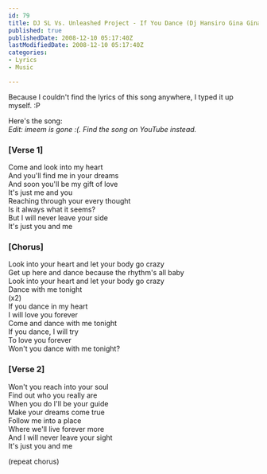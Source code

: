 ```yaml
---
id: 79
title: DJ SL Vs. Unleashed Project - If You Dance (Dj Hansiro Gina Gina Edit)
published: true
publishedDate: 2008-12-10 05:17:40Z
lastModifiedDate: 2008-12-10 05:17:40Z
categories:
- Lyrics
- Music

---
```


<p>Because I couldn't find the lyrics of this song anywhere, I typed it up myself. :P</p>
<p>Here's the song:<br />
<em>Edit: imeem is gone :(. Find the song on YouTube instead.</em></p>
<h3>[Verse 1]</h3>
<p>Come and look into my heart<br />
And you'll find me in your dreams<br />
And soon you'll be my gift of love<br />
It's just me and you<br />
Reaching through your every thought<br />
Is it always what it seems?<br />
But I will never leave your side<br />
It's just you and me</p>
<p><!--more--></p>
<h3>[Chorus]</h3>
<p>Look into your heart and let your body go crazy<br />
Get up here and dance because the rhythm's all baby<br />
Look into your heart and let your body go crazy<br />
Dance with me tonight<br />
(x2)<br />
If you dance in my heart<br />
I will love you forever<br />
Come and dance with me tonight<br />
If you dance, I will try<br />
To love you forever<br />
Won't you dance with me tonight?</p>
<h3>[Verse 2]</h3>
<p>Won't you reach into your soul<br />
Find out who you really are<br />
When you do I'll be your guide<br />
Make your dreams come true<br />
Follow me into a place<br />
Where we'll live forever more<br />
And I will never leave your sight<br />
It's just you and me</p>
<p>(repeat chorus)</p>

